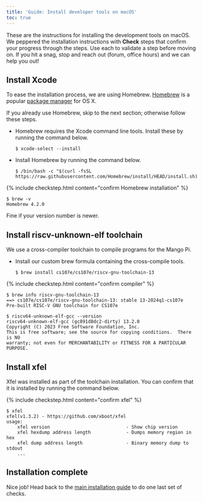 ```yaml
---
title: 'Guide: Install developer tools on macOS'
toc: true
---
```


<script>
$().ready(function() {
    var elems = document.getElementsByClassName('language-console');
    for (const elem of elems) elem.className += ' console-mac';
});
</script>

These are the instructions for installing the development tools on macOS. We peppered the installation instructions with <i class="fa fa-check-square-o fa-lg"></i> __Check__ steps that confirm your progress through the steps. Use each to validate a step before moving on.  If you hit a snag, stop and reach out (forum, office hours) and we can help you out!

## Install Xcode

To ease the installation process, we are using Homebrew.
[Homebrew](http://brew.sh/) is a popular [package
manager](https://en.wikipedia.org/wiki/Package_manager) for OS X.

If you already use Homebrew, skip to the next section; otherwise follow these steps.

- Homebrew requires the Xcode command line tools. Install these by running the command below.
    ```console
    $ xcode-select --install
    ```

- Install Homebrew by running the command below.
    ```console
    $ /bin/bash -c "$(curl -fsSL https://raw.githubusercontent.com/Homebrew/install/HEAD/install.sh)"
    ```

{% include checkstep.html content="confirm Homebrew installation" %}
```console
$ brew -v
Homebrew 4.2.0
```
Fine if your version number is newer.

## Install riscv-unknown-elf toolchain
We use a cross-compiler toolchain to compile programs for the Mango Pi.

- Install our custom brew formula containing the cross-compile tools.
    ```console
    $ brew install cs107e/cs107e/riscv-gnu-toolchain-13
    ```

{% include checkstep.html content="confirm compiler" %}
```console?prompt=$
$ brew info riscv-gnu-toolchain-13
==> cs107e/cs107e/riscv-gnu-toolchain-13: stable 13-2024q1-cs107e
Pre-built RISC-V GNU toolchain for CS107e

$ riscv64-unknown-elf-gcc --version
riscv64-unknown-elf-gcc (gc891d8dc2-dirty) 13.2.0
Copyright (C) 2023 Free Software Foundation, Inc.
This is free software; see the source for copying conditions.  There is NO
warranty; not even for MERCHANTABILITY or FITNESS FOR A PARTICULAR PURPOSE.
```

## Install xfel
Xfel was installed as part of the toolchain installation. You can confirm that it is installed by running the command below.

{% include checkstep.html content="confirm xfel" %}

```console
$ xfel
xfel(v1.3.2) - https://github.com/xboot/xfel
usage:
    xfel version                            - Show chip version
    xfel hexdump address length             - Dumps memory region in hex
    xfel dump address length                - Binary memory dump to stdout
    ...
```


## Installation complete

Nice job! Head back to the [main installation guide](../devtools) to do one last set of checks.